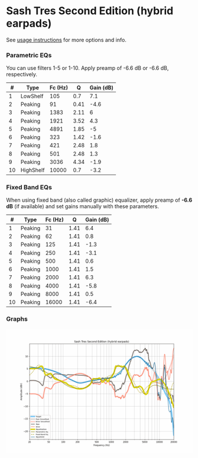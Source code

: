 # Sash Tres Second Edition (hybrid earpads)
See [usage instructions](https://github.com/jaakkopasanen/AutoEq#usage) for more options and info.

### Parametric EQs
You can use filters 1-5 or 1-10. Apply preamp of -6.6 dB or -6.6 dB, respectively.

|   # | Type      |   Fc (Hz) |    Q |   Gain (dB) |
|-----|-----------|-----------|------|-------------|
|   1 | LowShelf  |       105 | 0.7  |         7.1 |
|   2 | Peaking   |        91 | 0.41 |        -4.6 |
|   3 | Peaking   |      1383 | 2.11 |         6   |
|   4 | Peaking   |      1921 | 3.52 |         4.3 |
|   5 | Peaking   |      4891 | 1.85 |        -5   |
|   6 | Peaking   |       323 | 1.42 |        -1.6 |
|   7 | Peaking   |       421 | 2.48 |         1.8 |
|   8 | Peaking   |       501 | 2.48 |         1.3 |
|   9 | Peaking   |      3036 | 4.34 |        -1.9 |
|  10 | HighShelf |     10000 | 0.7  |        -3.2 |

### Fixed Band EQs
When using fixed band (also called graphic) equalizer, apply preamp of **-6.6 dB** (if available) and set gains manually with these parameters.

|   # | Type    |   Fc (Hz) |    Q |   Gain (dB) |
|-----|---------|-----------|------|-------------|
|   1 | Peaking |        31 | 1.41 |         6.4 |
|   2 | Peaking |        62 | 1.41 |         0.8 |
|   3 | Peaking |       125 | 1.41 |        -1.3 |
|   4 | Peaking |       250 | 1.41 |        -3.1 |
|   5 | Peaking |       500 | 1.41 |         0.6 |
|   6 | Peaking |      1000 | 1.41 |         1.5 |
|   7 | Peaking |      2000 | 1.41 |         6.3 |
|   8 | Peaking |      4000 | 1.41 |        -5.8 |
|   9 | Peaking |      8000 | 1.41 |         0.5 |
|  10 | Peaking |     16000 | 1.41 |        -6.4 |

### Graphs
![](./Sash%20Tres%20Second%20Edition%20(hybrid%20earpads).png)
